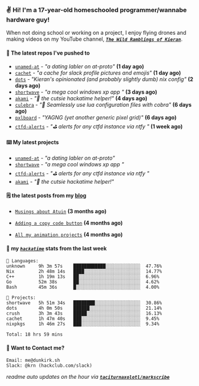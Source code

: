 ### ✌️ Hi! I'm a 17-year-old homeschooled programmer/wannabe hardware guy!

When not doing school or working on a project, I enjoy flying drones and making videos on my YouTube channel, [**_`The Wild Ramblings of Kieran`_**](https://youtube.com/@kieran.rambles).

#### 👷 The latest repos I've pushed to

- [`unamed-at`](https://github.com/taciturnaxolotl/unamed-at) - _"a dating labler on at-proto"_ **(1 day ago)**
- [`cachet`](https://github.com/taciturnaxolotl/cachet) - _"a cache for slack profile pictures and emojis"_ **(1 day ago)**
- [`dots`](https://github.com/taciturnaxolotl/dots) - _"Kieran's opinionated (and probably slightly dumb) nix config"_ **(2 days ago)**
- [`shortwave`](https://github.com/taciturnaxolotl/shortwave) - _"a mega cool windows xp app "_ **(3 days ago)**
- [`akami`](https://github.com/taciturnaxolotl/akami) - _"🌷 the cutsie hackatime helper!"_ **(4 days ago)**
- [`culebra`](https://github.com/Fuabioo/culebra) - _"🐍 Seamlessly use lua configuration files with cobra"_ **(6 days ago)**
- [`pxlboard`](https://github.com/taciturnaxolotl/pxlboard) - _"YAGNG (yet another generic pixel grid)"_ **(6 days ago)**
- [`ctfd-alerts`](https://github.com/taciturnaxolotl/ctfd-alerts) - _"⛳ alerts for any ctfd instance via ntfy "_ **(1 week ago)**

#### ⌨️ My latest projects

- [`unamed-at`](https://github.com/taciturnaxolotl/unamed-at) - _"a dating labler on at-proto"_
- [`shortwave`](https://github.com/taciturnaxolotl/shortwave) - _"a mega cool windows xp app "_
- [`ctfd-alerts`](https://github.com/taciturnaxolotl/ctfd-alerts) - _"⛳ alerts for any ctfd instance via ntfy "_
- [`akami`](https://github.com/taciturnaxolotl/akami) - _"🌷 the cutsie hackatime helper!"_

#### 🗒️ the latest posts from my [blog](https://dunkirk.sh)

- [`Musings about Atuin`](https://dunkirk.sh/blog/atuin/) **(3 months ago)**

- [`Adding a copy code button`](https://dunkirk.sh/blog/adding-a-copy-button/) **(4 months ago)**

- [`All my animation projects`](https://dunkirk.sh/blog/my-animations/) **(4 months ago)**



#### 📡 my [_`hackatime`_](https://waka.hackclub.com) stats from the last week

```text
💾 Languages:
unknown     9h 3m 57s    ████████████░░░░░░░░░░░░░  47.76%
Nix         2h 48m 14s   ████░░░░░░░░░░░░░░░░░░░░░  14.77%
C++         1h 19m 13s   ██░░░░░░░░░░░░░░░░░░░░░░░  6.96%
Go          52m 38s      ██░░░░░░░░░░░░░░░░░░░░░░░  4.62%
Bash        45m 36s      █░░░░░░░░░░░░░░░░░░░░░░░░  4.00%

💼 Projects:
shortwave   5h 51m 34s   ████████░░░░░░░░░░░░░░░░░  30.86%
dots        4h 0m 50s    ██████░░░░░░░░░░░░░░░░░░░  21.14%
crush       3h 3m 43s    █████░░░░░░░░░░░░░░░░░░░░  16.13%
cachet      1h 47m 40s   ███░░░░░░░░░░░░░░░░░░░░░░  9.45%
nixpkgs     1h 46m 27s   ███░░░░░░░░░░░░░░░░░░░░░░  9.34%

Total: 18 hrs 59 mins
```

#### 📮 Want to Contact me?

```text
Email: me@dunkirk.sh
Slack: @krn (hackclub.com/slack)
```

_readme auto updates on the hour via [**`taciturnaxolotl/markscribe`**](https://github.com/taciturnaxolotl/markscribe)_
